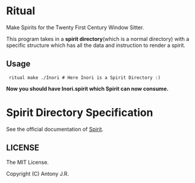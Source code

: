 # Ritual

Make Spirits for the Twenty First Century Window Sitter.

This program takes in a **spirit directory**(which is a normal directory) with a specific structure
which has all the data and instruction to render a spirit.

## Usage 

```
 ritual make ./Inori # Here Inori is a Spirit Directory :)
```

**Now you should have Inori.spirit which Spirit can now consume.**


# Spirit Directory Specification

See the official documentation of [Spirit](https://antonyjr.in/spirit).

## LICENSE

The MIT License.

Copyright (C) Antony J.R.

